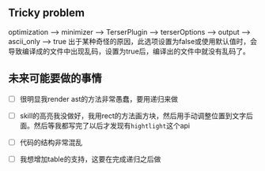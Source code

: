 ## Tricky problem
optimization --> minimizer --> TerserPlugin --> terserOptions --> output --> ascii_only --> true
出于某种奇怪的原因，此选项设置为false或使用默认值时，会导致编译成的文件中出现乱码，设置为true后，编译出的文件中就没有乱码了。

## 未来可能要做的事情
- [ ] 很明显我render ast的方法非常愚蠢，要用递归来做
- [ ] skill的高亮我没做好，我用rect的方法画方块，然后用手动调整位置到文字后面。然后等我都写完了以后才发现有`hightlight`这个api
- [ ] 代码的结构非常混乱
- [ ] 我想增加table的支持，这要在完成递归之后做

